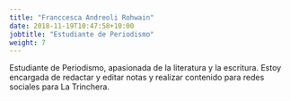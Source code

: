 ```yaml
---
title: "Franccesca Andreoli Rohwain"
date: 2018-11-19T10:47:58+10:00
jobtitle: "Estudiante de Periodismo"
weight: 7
---
```

Estudiante de Periodismo, apasionada de la literatura y la escritura. Estoy encargada de redactar y editar notas y realizar contenido para redes sociales para La Trinchera.
